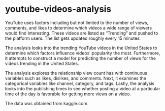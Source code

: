 # youtube-videos-analysis
YouTube uses factors including but not limited to the number of views, comments, and likes to determine which videos a wide range of viewers would find interesting. These videos are listed as “Trending” and pushed to the platform users. The list gets updated roughly every 15 minutes.

The analysis looks into the trending YouTube videos in the United States to determine which factors influence videos’ popularity the most. Furthermore, it attempts to construct a model for predicting the number of views for the videos trending in the United States.

The analysis explores the relationship view count has with continuous variables such as likes, dislikes, and comments. Next, it examines the categorical variables like channel, category, and tags. Lastly, the analysis looks into the publishing times to see whether posting a video at a particular time of the day is favorable for getting more views on a video. 

The data was obtained from kaggle.com.
